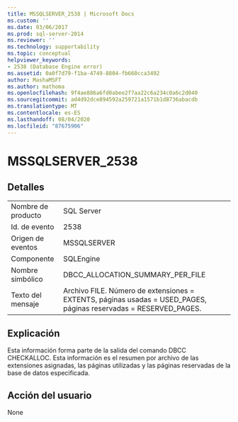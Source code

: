 ```yaml
---
title: MSSQLSERVER_2538 | Microsoft Docs
ms.custom: ''
ms.date: 03/06/2017
ms.prod: sql-server-2014
ms.reviewer: ''
ms.technology: supportability
ms.topic: conceptual
helpviewer_keywords:
- 2538 (Database Engine error)
ms.assetid: 0a0f7d79-f1ba-4749-8804-fb660cca3492
author: MashaMSFT
ms.author: mathoma
ms.openlocfilehash: 9f4ae886a6fd0abee2f7aa22c6a234c0a6c2d040
ms.sourcegitcommit: ad4d92dce894592a259721a1571b1d8736abacdb
ms.translationtype: MT
ms.contentlocale: es-ES
ms.lasthandoff: 08/04/2020
ms.locfileid: "87675906"
---
```

# <a name="mssqlserver_2538"></a>MSSQLSERVER_2538
    
## <a name="details"></a>Detalles  
  
|||  
|-|-|  
|Nombre de producto|SQL Server|  
|Id. de evento|2538|  
|Origen de eventos|MSSQLSERVER|  
|Componente|SQLEngine|  
|Nombre simbólico|DBCC_ALLOCATION_SUMMARY_PER_FILE|  
|Texto del mensaje|Archivo FILE. Número de extensiones = EXTENTS, páginas usadas = USED_PAGES, páginas reservadas = RESERVED_PAGES.|  
  
## <a name="explanation"></a>Explicación  
 Esta información forma parte de la salida del comando DBCC CHECKALLOC. Esta información es el resumen por archivo de las extensiones asignadas, las páginas utilizadas y las páginas reservadas de la base de datos especificada.  
  
## <a name="user-action"></a>Acción del usuario  
 None  
  
  
